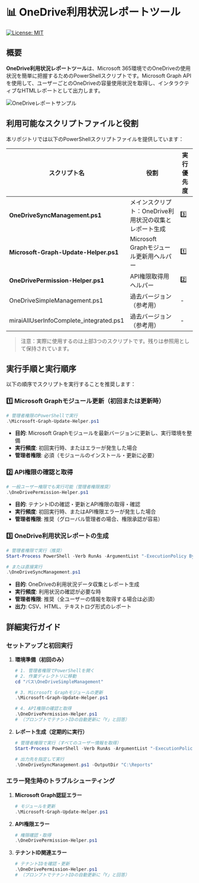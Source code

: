 # 📊 OneDrive利用状況レポートツール

[![License: MIT](https://img.shields.io/badge/License-MIT-yellow.svg)](https://opensource.org/licenses/MIT)

## 概要

**OneDrive利用状況レポートツール**は、Microsoft 365環境でのOneDriveの使用状況を簡単に把握するためのPowerShellスクリプトです。Microsoft Graph APIを使用して、ユーザーごとのOneDriveの容量使用状況を取得し、インタラクティブなHTMLレポートとして出力します。

![OneDriveレポートサンプル](https://via.placeholder.com/800x400?text=OneDrive+レポート+サンプル)

## 利用可能なスクリプトファイルと役割

本リポジトリでは以下のPowerShellスクリプトファイルを提供しています：

| スクリプト名 | 役割 | 実行優先度 |
|-------------|------|-----------|
| **OneDriveSyncManagement.ps1** | メインスクリプト：OneDrive利用状況の収集とレポート生成 | 3️⃣ |
| **Microsoft-Graph-Update-Helper.ps1** | Microsoft Graphモジュール更新用ヘルパー | 1️⃣ |
| **OneDrivePermission-Helper.ps1** | API権限取得用ヘルパー | 2️⃣ |
| OneDriveSimpleManagement.ps1 | 過去バージョン（参考用） | - |
| miraiAllUserInfoComplete_integrated.ps1 | 過去バージョン（参考用） | - |

> 注意：実際に使用するのは上部3つのスクリプトです。残りは参照用として保持されています。

## 実行手順と実行順序

以下の順序でスクリプトを実行することを推奨します：

### 1️⃣ Microsoft Graphモジュール更新（初回または更新時）
```powershell
# 管理者権限のPowerShellで実行
.\Microsoft-Graph-Update-Helper.ps1
```
- **目的**: Microsoft Graphモジュールを最新バージョンに更新し、実行環境を整備
- **実行頻度**: 初回実行時、またはエラーが発生した場合
- **管理者権限**: 必須（モジュールのインストール・更新に必要）

### 2️⃣ API権限の確認と取得
```powershell
# 一般ユーザー権限でも実行可能（管理者権限推奨）
.\OneDrivePermission-Helper.ps1
```
- **目的**: テナントIDの確認・更新とAPI権限の取得・確認
- **実行頻度**: 初回実行時、またはAPI権限エラーが発生した場合
- **管理者権限**: 推奨（グローバル管理者の場合、権限承認が容易）

### 3️⃣ OneDrive利用状況レポートの生成
```powershell
# 管理者権限で実行（推奨）
Start-Process PowerShell -Verb RunAs -ArgumentList "-ExecutionPolicy Bypass -File `"$PWD\OneDriveSyncManagement.ps1`""

# または直接実行
.\OneDriveSyncManagement.ps1
```
- **目的**: OneDriveの利用状況データ収集とレポート生成
- **実行頻度**: 利用状況の確認が必要な時
- **管理者権限**: 推奨（全ユーザーの情報を取得する場合は必須）
- **出力**: CSV、HTML、テキストログ形式のレポート

## 詳細実行ガイド

### セットアップと初回実行

1. **環境準備（初回のみ）**
   ```powershell
   # 1. 管理者権限でPowerShellを開く
   # 2. 作業ディレクトリに移動
   cd "パス\OneDriveSimpleManagement"
   
   # 3. Microsoft Graphモジュールの更新
   .\Microsoft-Graph-Update-Helper.ps1
   
   # 4. API権限の確認と取得
   .\OneDrivePermission-Helper.ps1
   # （プロンプトでテナントIDの自動更新に「Y」と回答）
   ```

2. **レポート生成（定期的に実行）**
   ```powershell
   # 管理者権限で実行（すべてのユーザー情報を取得）
   Start-Process PowerShell -Verb RunAs -ArgumentList "-ExecutionPolicy Bypass -File `"$PWD\OneDriveSyncManagement.ps1`""
   
   # 出力先を指定して実行
   .\OneDriveSyncManagement.ps1 -OutputDir "C:\Reports"
   ```

### エラー発生時のトラブルシューティング

1. **Microsoft Graph認証エラー**
   ```powershell
   # モジュールを更新
   .\Microsoft-Graph-Update-Helper.ps1
   ```

2. **API権限エラー**
   ```powershell
   # 権限確認・取得
   .\OneDrivePermission-Helper.ps1
   ```

3. **テナントID関連エラー**
   ```powershell
   # テナントIDを確認・更新
   .\OneDrivePermission-Helper.ps1
   # （プロンプトでテナントIDの自動更新に「Y」と回答）
   ```
